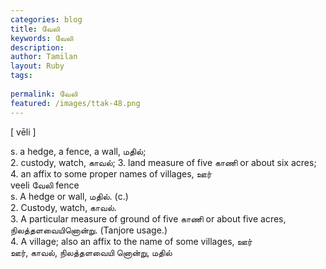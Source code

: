 ```yaml
---
categories: blog
title: வேலி
keywords: வேலி
description: 
author: Tamilan
layout: Ruby
tags: 
 
permalink: வேலி
featured: /images/ttak-48.png
---
```

  
[ vēli ]  
  
s. a hedge, a fence, a wall, மதில்;   
2. custody, watch, காவல்; 3. land measure of five காணி or about six acres; 4. an affix to some proper names of villages, ஊர்  
veeli வேலி fence  
s. A hedge or wall, மதில். (c.)   
2. Custody, watch, காவல்.   
3. A particular measure of ground of five காணி or about five acres, நிலத்தளவையினொன்று. (Tanjore usage.)   
4. A village; also an affix to the name of some villages, ஊர்  
ஊர், காவல், நிலத்தளவையி னொன்று, மதில்